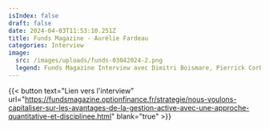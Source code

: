 ```yaml
---
isIndex: false
draft: false
date: 2024-04-03T11:53:10.251Z
title: Funds Magazine - Aurélie Fardeau
categories: Interview
image:
  src: /images/uploads/funds-03042024-2.png
  legend: Funds Magazine Interview avec Dimitri Boismare, Pierrick Corbel et Aurélie Fardeau
---
```

{{< button text="Lien vers l'interview" url="https://fundsmagazine.optionfinance.fr/strategie/nous-voulons-capitaliser-sur-les-avantages-de-la-gestion-active-avec-une-approche-quantitative-et-disciplinee.html" blank="true" >}}